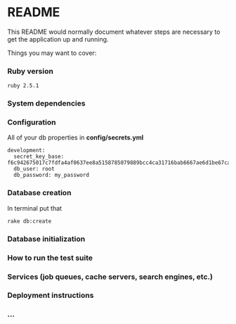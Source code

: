 # README

This README would normally document whatever steps are necessary to get the
application up and running.

Things you may want to cover:

### Ruby version
```
ruby 2.5.1
```

### System dependencies

### Configuration
All of your db properties in **config/secrets.yml**
```
development:
  secret_key_base: f6c942675017c7fdfa4af0637ee8a5158785079889bcc4ca31716bab6667ae6d1be67cadade8df8860c7e0995ce6458855fd31089353e0a935e5853f883e4fa8
  db_user: root
  db_password: my_password
```


### Database creation
In terminal put that
```
rake db:create
```

###  Database initialization

### How to run the test suite

### Services (job queues, cache servers, search engines, etc.)

### Deployment instructions

### ...
